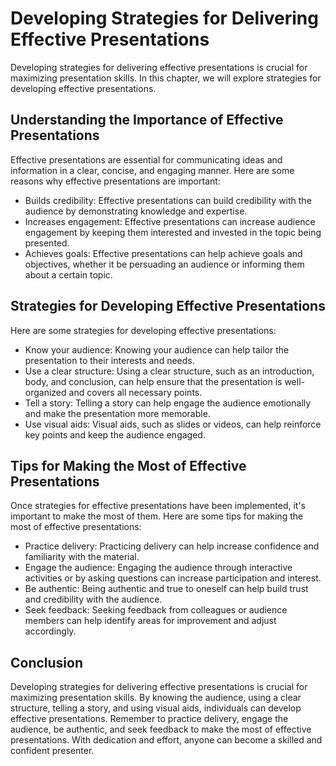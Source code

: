 Developing Strategies for Delivering Effective Presentations
============================================================================================================

Developing strategies for delivering effective presentations is crucial for maximizing presentation skills. In this chapter, we will explore strategies for developing effective presentations.

Understanding the Importance of Effective Presentations
-------------------------------------------------------

Effective presentations are essential for communicating ideas and information in a clear, concise, and engaging manner. Here are some reasons why effective presentations are important:

* Builds credibility: Effective presentations can build credibility with the audience by demonstrating knowledge and expertise.
* Increases engagement: Effective presentations can increase audience engagement by keeping them interested and invested in the topic being presented.
* Achieves goals: Effective presentations can help achieve goals and objectives, whether it be persuading an audience or informing them about a certain topic.

Strategies for Developing Effective Presentations
-------------------------------------------------

Here are some strategies for developing effective presentations:

* Know your audience: Knowing your audience can help tailor the presentation to their interests and needs.
* Use a clear structure: Using a clear structure, such as an introduction, body, and conclusion, can help ensure that the presentation is well-organized and covers all necessary points.
* Tell a story: Telling a story can help engage the audience emotionally and make the presentation more memorable.
* Use visual aids: Visual aids, such as slides or videos, can help reinforce key points and keep the audience engaged.

Tips for Making the Most of Effective Presentations
---------------------------------------------------

Once strategies for effective presentations have been implemented, it's important to make the most of them. Here are some tips for making the most of effective presentations:

* Practice delivery: Practicing delivery can help increase confidence and familiarity with the material.
* Engage the audience: Engaging the audience through interactive activities or by asking questions can increase participation and interest.
* Be authentic: Being authentic and true to oneself can help build trust and credibility with the audience.
* Seek feedback: Seeking feedback from colleagues or audience members can help identify areas for improvement and adjust accordingly.

Conclusion
----------

Developing strategies for delivering effective presentations is crucial for maximizing presentation skills. By knowing the audience, using a clear structure, telling a story, and using visual aids, individuals can develop effective presentations. Remember to practice delivery, engage the audience, be authentic, and seek feedback to make the most of effective presentations. With dedication and effort, anyone can become a skilled and confident presenter.
